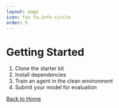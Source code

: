 ```yaml
---
layout: page
icon: fas fa-info-circle
order: 5
---
```


# Getting Started

1. Clone the starter kit  
2. Install dependencies  
3. Train an agent in the clean environment  
4. Submit your model for evaluation

[Back to Home](index.md)
